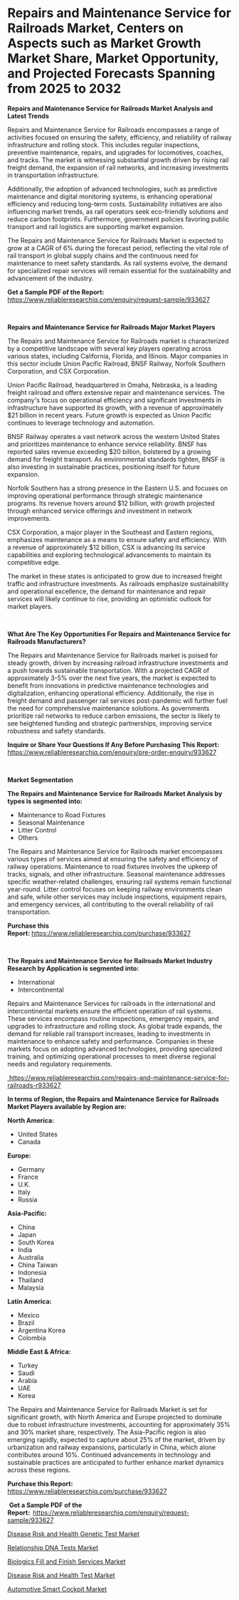 <p><h1>Repairs and Maintenance Service for Railroads Market, Centers on Aspects such as Market Growth Market Share, Market Opportunity, and Projected Forecasts Spanning from 2025 to 2032</h1></p><p><strong>Repairs and Maintenance Service for Railroads Market Analysis and Latest Trends</strong></p>
<p><p>Repairs and Maintenance Service for Railroads encompasses a range of activities focused on ensuring the safety, efficiency, and reliability of railway infrastructure and rolling stock. This includes regular inspections, preventive maintenance, repairs, and upgrades for locomotives, coaches, and tracks. The market is witnessing substantial growth driven by rising rail freight demand, the expansion of rail networks, and increasing investments in transportation infrastructure.</p><p>Additionally, the adoption of advanced technologies, such as predictive maintenance and digital monitoring systems, is enhancing operational efficiency and reducing long-term costs. Sustainability initiatives are also influencing market trends, as rail operators seek eco-friendly solutions and reduce carbon footprints. Furthermore, government policies favoring public transport and rail logistics are supporting market expansion.</p><p>The Repairs and Maintenance Service for Railroads Market is expected to grow at a CAGR of 6% during the forecast period, reflecting the vital role of rail transport in global supply chains and the continuous need for maintenance to meet safety standards. As rail systems evolve, the demand for specialized repair services will remain essential for the sustainability and advancement of the industry.</p></p>
<p><strong>Get a Sample PDF of the Report:&nbsp;</strong> <a href="https://www.reliableresearchiq.com/enquiry/request-sample/933627?utm_campaign=904&utm_medium=2&utm_source=Github&utm_content=ia&utm_term=07032025&utm_id=repairs-and-maintenance-service-for-railroads">https://www.reliableresearchiq.com/enquiry/request-sample/933627</a></p>
<p>&nbsp;</p>
<p><strong>Repairs and Maintenance Service for Railroads Major Market Players</strong></p>
<p><p>The Repairs and Maintenance Service for Railroads market is characterized by a competitive landscape with several key players operating across various states, including California, Florida, and Illinois. Major companies in this sector include Union Pacific Railroad, BNSF Railway, Norfolk Southern Corporation, and CSX Corporation.</p><p>Union Pacific Railroad, headquartered in Omaha, Nebraska, is a leading freight railroad and offers extensive repair and maintenance services. The company's focus on operational efficiency and significant investments in infrastructure have supported its growth, with a revenue of approximately $21 billion in recent years. Future growth is expected as Union Pacific continues to leverage technology and automation.</p><p>BNSF Railway operates a vast network across the western United States and prioritizes maintenance to enhance service reliability. BNSF has reported sales revenue exceeding $20 billion, bolstered by a growing demand for freight transport. As environmental standards tighten, BNSF is also investing in sustainable practices, positioning itself for future expansion.</p><p>Norfolk Southern has a strong presence in the Eastern U.S. and focuses on improving operational performance through strategic maintenance programs. Its revenue hovers around $12 billion, with growth projected through enhanced service offerings and investment in network improvements.</p><p>CSX Corporation, a major player in the Southeast and Eastern regions, emphasizes maintenance as a means to ensure safety and efficiency. With a revenue of approximately $12 billion, CSX is advancing its service capabilities and exploring technological advancements to maintain its competitive edge.</p><p>The market in these states is anticipated to grow due to increased freight traffic and infrastructure investments. As railroads emphasize sustainability and operational excellence, the demand for maintenance and repair services will likely continue to rise, providing an optimistic outlook for market players.</p></p>
<p>&nbsp;</p>
<p><strong>What Are The Key Opportunities For Repairs and Maintenance Service for Railroads Manufacturers?</strong></p>
<p><p>The Repairs and Maintenance Service for Railroads market is poised for steady growth, driven by increasing railroad infrastructure investments and a push towards sustainable transportation. With a projected CAGR of approximately 3-5% over the next five years, the market is expected to benefit from innovations in predictive maintenance technologies and digitalization, enhancing operational efficiency. Additionally, the rise in freight demand and passenger rail services post-pandemic will further fuel the need for comprehensive maintenance solutions. As governments prioritize rail networks to reduce carbon emissions, the sector is likely to see heightened funding and strategic partnerships, improving service robustness and safety standards.</p></p>
<p><strong>Inquire or Share Your Questions If Any Before Purchasing This Report:</strong> <a href="https://www.reliableresearchiq.com/enquiry/pre-order-enquiry/933627?utm_campaign=904&utm_medium=2&utm_source=Github&utm_content=ia&utm_term=07032025&utm_id=repairs-and-maintenance-service-for-railroads">https://www.reliableresearchiq.com/enquiry/pre-order-enquiry/933627</a></p>
<p>&nbsp;</p>
<p><strong>Market Segmentation</strong></p>
<p><strong>The Repairs and Maintenance Service for Railroads Market Analysis by types is segmented into:</strong></p>
<p><ul><li>Maintenance to Road Fixtures</li><li>Seasonal Maintenance</li><li>Litter Control</li><li>Others</li></ul></p>
<p><p>The Repairs and Maintenance Service for Railroads market encompasses various types of services aimed at ensuring the safety and efficiency of railway operations. Maintenance to road fixtures involves the upkeep of tracks, signals, and other infrastructure. Seasonal maintenance addresses specific weather-related challenges, ensuring rail systems remain functional year-round. Litter control focuses on keeping railway environments clean and safe, while other services may include inspections, equipment repairs, and emergency services, all contributing to the overall reliability of rail transportation.</p></p>
<p><strong>Purchase this Report:&nbsp;</strong><a href="https://www.reliableresearchiq.com/purchase/933627?utm_campaign=904&utm_medium=2&utm_source=Github&utm_content=ia&utm_term=07032025&utm_id=repairs-and-maintenance-service-for-railroads">https://www.reliableresearchiq.com/purchase/933627</a></p>
<p>&nbsp;</p>
<p><strong>The Repairs and Maintenance Service for Railroads Market Industry Research by Application is segmented into:</strong></p>
<p><ul><li>International</li><li>Intercontinental</li></ul></p>
<p><p>Repairs and Maintenance Services for railroads in the international and intercontinental markets ensure the efficient operation of rail systems. These services encompass routine inspections, emergency repairs, and upgrades to infrastructure and rolling stock. As global trade expands, the demand for reliable rail transport increases, leading to investments in maintenance to enhance safety and performance. Companies in these markets focus on adopting advanced technologies, providing specialized training, and optimizing operational processes to meet diverse regional needs and regulatory requirements.</p></p>
<p><a href="https://www.reliableresearchiq.com/repairs-and-maintenance-service-for-railroads-r933627?utm_campaign=904&utm_medium=2&utm_source=Github&utm_content=ia&utm_term=07032025&utm_id=repairs-and-maintenance-service-for-railroads">&nbsp;https://www.reliableresearchiq.com/repairs-and-maintenance-service-for-railroads-r933627</a></p>
<p><strong>In terms of Region, the Repairs and Maintenance Service for Railroads Market Players available by Region are:</strong></p>
<p>
    <p> <strong> North America: </strong>
        <ul>
            <li>United States</li>
            <li>Canada</li>
        </ul>
        </p> 
    <p> <strong> Europe: </strong>
        <ul>
            <li>Germany</li>
            <li>France</li>
            <li>U.K.</li>
            <li>Italy</li>
            <li>Russia</li>
        </ul>
        </p> 
    <p> <strong> Asia-Pacific: </strong>
        <ul>
            <li>China</li>
            <li>Japan</li>
            <li>South Korea</li>
            <li>India</li>
            <li>Australia</li>
            <li>China Taiwan</li>
            <li>Indonesia</li>
            <li>Thailand</li>
            <li>Malaysia</li>
        </ul>
        </p> 
    <p> <strong> Latin America: </strong>
        <ul>
            <li>Mexico</li>
            <li>Brazil</li>
            <li>Argentina Korea</li>
            <li>Colombia</li>
        </ul>
        </p> 
    <p> <strong> Middle East & Africa: </strong>
        <ul>
            <li>Turkey</li>
            <li>Saudi</li>
            <li>Arabia</li>
            <li>UAE</li>
            <li>Korea</li>
        </ul>
    </p>
    </p>
<p><p>The Repairs and Maintenance Service for Railroads Market is set for significant growth, with North America and Europe projected to dominate due to robust infrastructure investments, accounting for approximately 35% and 30% market share, respectively. The Asia-Pacific region is also emerging rapidly, expected to capture about 25% of the market, driven by urbanization and railway expansions, particularly in China, which alone contributes around 10%. Continued advancements in technology and sustainable practices are anticipated to further enhance market dynamics across these regions.</p></p>
<p><strong>Purchase this Report: </strong><a href="https://www.reliableresearchiq.com/purchase/933627?utm_campaign=904&utm_medium=2&utm_source=Github&utm_content=ia&utm_term=07032025&utm_id=repairs-and-maintenance-service-for-railroads">https://www.reliableresearchiq.com/purchase/933627</a></p>
<p>&nbsp;<strong>Get a Sample PDF of the Report:&nbsp;&nbsp;</strong><a href="https://www.reliableresearchiq.com/enquiry/request-sample/933627?utm_campaign=904&utm_medium=2&utm_source=Github&utm_content=ia&utm_term=07032025&utm_id=repairs-and-maintenance-service-for-railroads">https://www.reliableresearchiq.com/enquiry/request-sample/933627</a></p>
<p><strong></strong></p>
<p><p><a href="https://github.com/ridchycarlas/Market-Research-Report-List-1/blob/main/disease-risk-and-health-genetic-test-market.md?utm_campaign=904&utm_medium=2&utm_source=Github&utm_content=ia&utm_term=07032025&utm_id=repairs-and-maintenance-service-for-railroads">Disease Risk and Health Genetic Test Market</a></p><p><a href="https://github.com/catlowdarcys/Market-Research-Report-List-1/blob/main/relationship-dna-tests-market.md?utm_campaign=904&utm_medium=2&utm_source=Github&utm_content=ia&utm_term=07032025&utm_id=repairs-and-maintenance-service-for-railroads">Relationship DNA Tests Market</a></p><p><a href="https://github.com/danzopachllq/Market-Research-Report-List-1/blob/main/biologics-fill-and-finish-services-market.md?utm_campaign=904&utm_medium=2&utm_source=Github&utm_content=ia&utm_term=07032025&utm_id=repairs-and-maintenance-service-for-railroads">Biologics Fill and Finish Services Market</a></p><p><a href="https://github.com/fabinbuddygc/Market-Research-Report-List-1/blob/main/disease-risk-and-health-test-market.md?utm_campaign=904&utm_medium=2&utm_source=Github&utm_content=ia&utm_term=07032025&utm_id=repairs-and-maintenance-service-for-railroads">Disease Risk and Health Test Market</a></p><p><a href="https://github.com/hadshpinay/Market-Research-Report-List-1/blob/main/automotive-smart-cockpit-market.md?utm_campaign=904&utm_medium=2&utm_source=Github&utm_content=ia&utm_term=07032025&utm_id=repairs-and-maintenance-service-for-railroads">Automotive Smart Cockpit Market</a></p></p>